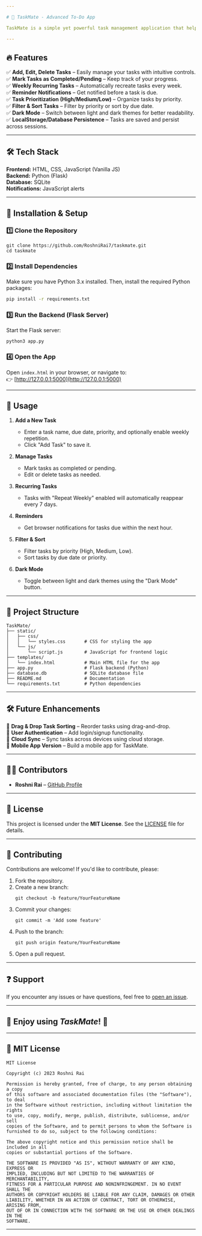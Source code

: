 ```yaml
---

# 📌 TaskMate - Advanced To-Do App  

TaskMate is a simple yet powerful task management application that helps users track, organize, and complete their tasks efficiently. With features like weekly recurring tasks, reminders, and prioritization, TaskMate ensures you never miss a deadline!  

---
```


## 🔥 Features  

✅ **Add, Edit, Delete Tasks** – Easily manage your tasks with intuitive controls.  
✅ **Mark Tasks as Completed/Pending** – Keep track of your progress.  
✅ **Weekly Recurring Tasks** – Automatically recreate tasks every week.  
✅ **Reminder Notifications** – Get notified before a task is due.  
✅ **Task Prioritization (High/Medium/Low)** – Organize tasks by priority.  
✅ **Filter & Sort Tasks** – Filter by priority or sort by due date.  
✅ **Dark Mode** – Switch between light and dark themes for better readability.  
✅ **LocalStorage/Database Persistence** – Tasks are saved and persist across sessions.  

---

## 🛠 Tech Stack  

**Frontend:** HTML, CSS, JavaScript (Vanilla JS)  
**Backend:** Python (Flask)  
**Database:** SQLite  
**Notifications:** JavaScript alerts  

---

## 🚀 Installation & Setup  

### 1️⃣ Clone the Repository  
```
git clone https://github.com/RoshniRai7/taskmate.git  
cd taskmate  
```

### 2️⃣ Install Dependencies  
Make sure you have Python 3.x installed. Then, install the required Python packages:  
```bash
pip install -r requirements.txt  
```

### 3️⃣ Run the Backend (Flask Server)  
Start the Flask server:  
```
python3 app.py  
```

### 4️⃣ Open the App  
Open `index.html` in your browser, or navigate to:  
👉 [http://127.0.0.1:5000](http://127.0.0.1:5000)  

---

## 🎯 Usage  

1. **Add a New Task**  
   - Enter a task name, due date, priority, and optionally enable weekly repetition.  
   - Click "Add Task" to save it.  

2. **Manage Tasks**  
   - Mark tasks as completed or pending.  
   - Edit or delete tasks as needed.  

3. **Recurring Tasks**  
   - Tasks with "Repeat Weekly" enabled will automatically reappear every 7 days.  

4. **Reminders**  
   - Get browser notifications for tasks due within the next hour.  

5. **Filter & Sort**  
   - Filter tasks by priority (High, Medium, Low).  
   - Sort tasks by due date or priority.  

6. **Dark Mode**  
   - Toggle between light and dark themes using the "Dark Mode" button.  

---

## 📂 Project Structure  

```
TaskMate/  
├── static/  
│   ├── css/  
│   │   └── styles.css       # CSS for styling the app  
│   └── js/  
│       └── script.js        # JavaScript for frontend logic  
├── templates/  
│   └── index.html           # Main HTML file for the app  
├── app.py                   # Flask backend (Python)  
├── database.db              # SQLite database file  
├── README.md                # Documentation  
└── requirements.txt         # Python dependencies  
```

---

## 🛠 Future Enhancements  

🚀 **Drag & Drop Task Sorting** – Reorder tasks using drag-and-drop.  
🚀 **User Authentication** – Add login/signup functionality.  
🚀 **Cloud Sync** – Sync tasks across devices using cloud storage.  
🚀 **Mobile App Version** – Build a mobile app for TaskMate.  

---

## 👨‍💻 Contributors  

- **Roshni Rai** – [GitHub Profile](https://github.com/rairoshni2005)  

---

## 📜 License  

This project is licensed under the **MIT License**. See the [LICENSE](https://chatgpt.com/c/LICENSE) file for details.  

---

## 🙌 Contributing  

Contributions are welcome! If you'd like to contribute, please:  

1. Fork the repository.  
2. Create a new branch:  
   ```
   git checkout -b feature/YourFeatureName
   ```  
3. Commit your changes:  
   ```
   git commit -m 'Add some feature'
   ```  
4. Push to the branch:  
   ```
   git push origin feature/YourFeatureName
   ```  
5. Open a pull request.  

---

## ❓ Support  

If you encounter any issues or have questions, feel free to [open an issue](https://github.com/rairoshni2005/taskmate/issues).  

---

## 🎉 Enjoy using *TaskMate*! 🚀  

---

## 📝 MIT License  

```
MIT License  

Copyright (c) 2023 Roshni Rai  

Permission is hereby granted, free of charge, to any person obtaining a copy  
of this software and associated documentation files (the "Software"), to deal  
in the Software without restriction, including without limitation the rights  
to use, copy, modify, merge, publish, distribute, sublicense, and/or sell  
copies of the Software, and to permit persons to whom the Software is  
furnished to do so, subject to the following conditions:  

The above copyright notice and this permission notice shall be included in all  
copies or substantial portions of the Software.  

THE SOFTWARE IS PROVIDED "AS IS", WITHOUT WARRANTY OF ANY KIND, EXPRESS OR  
IMPLIED, INCLUDING BUT NOT LIMITED TO THE WARRANTIES OF MERCHANTABILITY,  
FITNESS FOR A PARTICULAR PURPOSE AND NONINFRINGEMENT. IN NO EVENT SHALL THE  
AUTHORS OR COPYRIGHT HOLDERS BE LIABLE FOR ANY CLAIM, DAMAGES OR OTHER  
LIABILITY, WHETHER IN AN ACTION OF CONTRACT, TORT OR OTHERWISE, ARISING FROM,  
OUT OF OR IN CONNECTION WITH THE SOFTWARE OR THE USE OR OTHER DEALINGS IN THE  
SOFTWARE.  
```

---
